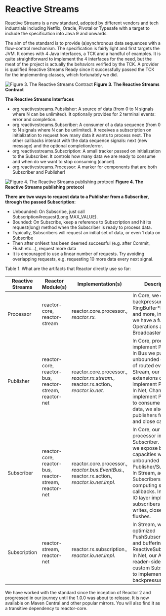 # Reactive Streams

Reactive Streams is a new standard, adopted by different vendors and tech industrials including Netflix, Oracle, Pivotal or Typesafe with a target to include the specification into Java 9 and onwards.

The aim of the standard is to provide (a)synchronous data sequences with a flow-control mechanism. The specification is fairly light and first targets the JVM. It comes with 4 Java Interfaces, a TCK and a handful of examples. It is quite straightforward to implement the 4 interfaces for the need, but the meat of the project is actually the behaviors verified by the TCK. A provider is qualified Reactive Streams Ready since it successfully passed the TCK for the implementing classes, which fortunately we did.

![Figure 3. The Reactive Streams Contract](http://projectreactor.io/docs/reference/images/rs.png)
**Figure 3. The Reactive Streams Contract**

**The Reactive Streams Interfaces**

* org.reactivestreams.Pubslisher: A source of data (from 0 to N signals where N can be unlimited). It optionally provides for 2 terminal events: error and completion.
* org.reactivestreams.Subscriber: A consumer of a data sequence (from 0 to N signals where N can be unlimited). It receives a subscription on initialization to request how many data it wants to process next. The other callbacks interact with the data sequence signals: next (new message) and the optional completion/error.
* org.reactivestreams.Subscription: A small tracker passed on initialization to the Subscriber. It controls how many data we are ready to consume and when do we want to stop consuming (cancel).
* org.reactivestreams.Processor: A marker for components that are both Subscriber and Publisher!

![Figure 4. The Reactive Streams publishing protocol
](http://projectreactor.io/docs/reference/images/signals.png)
**Figure 4. The Reactive Streams publishing protocol**

**There are two ways to request data to a Publisher from a Subscriber, through the passed Subscription:**

* Unbounded: On Subscribe, just call Subscription#request(Long.MAX_VALUE).
* Bounded: On Subscribe, keep a reference to Subscription and hit its request(long) method when the Subscriber is ready to process data.
 * Typically, Subscribers will request an initial set of data, or even 1 data on Subscribe
 * Then after onNext has been deemed successful (e.g. after Commit, Flush etc…), request more data
 * It is encouraged to use a linear number of requests. Try avoiding overlapping requests, e.g. requesting 10 more data every next signal.


Table 1. What are the artifacts that Reactor directly use so far:

Reactive Streams|Reactor Module(s)|Implementation(s)|Description
----------------|-----------------|-----------------|-----------
Processor|reactor-core, reactor-stream|reactor.core.processor.*, reactor.rx.*|In Core, we offer backpressure-ready RingBuffer*Processor and more, in Stream we have a full set of Operations and Broadcasters.
Publisher|reactor-core, reactor-bus, reactor-stream, reactor-net|reactor.core.processor.*, reactor.rx.stream.*, reactor.rx.action.*, reactor.io.net.*|In Core, processors implement Publisher. In Bus we publish an unbounded emission of routed events. In Stream, our Stream extensions directly implement Publisher. In Net, Channels implement Publisher to consume incoming data, we also provide publishers for flush and close callbacks.
Subscriber|reactor-core, reactor-bus, reactor-stream, reactor-net|reactor.core.processor.*, reactor.bus.EventBus.*, reactor.rx.action.*, reactor.io.net.impl.*|In Core, our processor implement Subscriber. In Bus, we expose bus capacities with unbounded Publisher/Subscriber. In Stream, actions are Subscribers computing specific callbacks. In Net, our IO layer implements subscribers to handle writes, closes and flushes.
Subscription|reactor-stream, reactor-net|reactor.rx.subscription.*, reactor.io.net.impl.*|In Stream, we offer optimized PushSubscriptions and buffering-ready ReactiveSubscription. In Net, our Async IO reader-side use custom Subscriptions to implement backpressure.

We have worked with the standard since the inception of Reactor 2 and progressed in our journey until the 1.0.0 was about to release. It is now available on Maven Central and other popular mirrors. You will also find it as a transitive dependency to reactor-core.

